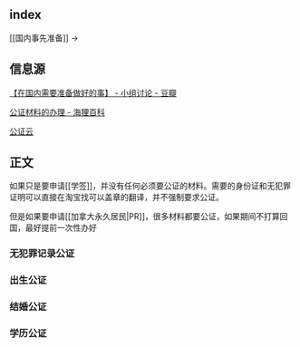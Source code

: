 ## index

[[国内事先准备]] ->

## 信息源

[【在国内需要准备做好的事】 - 小组讨论 - 豆瓣](https://m.douban.com/group/topic/277686304/?_i=6799314479b0e33&dt_platform=wechat_friends&dt_dapp=1?bid=MmacpO1KTrY)

[公证材料的办理 - 海狸百科](https://www.hailibk.com/knowledge/notarization/)

[公证云](https://www.egongzheng.com/)

## 正文

如果只是要申请[[学签]]，并没有任何必须要公证的材料。需要的身份证和无犯罪证明可以直接在淘宝找可以盖章的翻译，并不强制要求公证。

但是如果要申请[[加拿大永久居民|PR]]，很多材料都要公证，如果期间不打算回国，最好提前一次性办好

### 无犯罪记录公证

### 出生公证

### 结婚公证

### 学历公证


